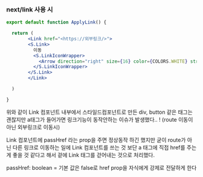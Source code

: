 ### next/link 사용 시

```jsx
export default function ApplyLink() {

  return (
		<Link href="<https://외부링크/>">
	    <S.Link>
	      이동
	      <S.LinkIconWrapper>
	        <Arrow direction="right" size={16} color={COLORS.WHITE} strokeWidth={2} />
	      </S.LinkIconWrapper>
	    </S.Link>
		</Link>

  )

}
```

위와 같이 Link 컴포넌트 내부에서 스타일드컴포넌트로 만든 div, button 같은 태그는 괜찮지만 a태그가 들어가면 링크기능이 동작안하는 이슈가 발생했다.. ! (route 이동이 아닌 외부링크로 이동시)

Link 컴포넌트에 passHref 라는 prop을 주면 정상동작 하긴 했지만 굳이 route가 아닌 다른 링크로 이동하는 일에 Link 컴포넌트를 쓰는 것 보단 a 태그에 직접 href를 주는 게 좋을 것 같다고 해서 겉에 Link 태그를 걷어내는 것으로 처리했다.

passHref: boolean = 기본 값은 false로 href prop을 자식에게 강제로 전달하게 한다
